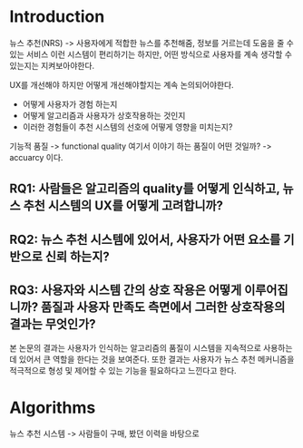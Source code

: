 
# Introduction

뉴스 추천(NRS) -> 사용자에게 적합한 뉴스를 추천해줌, 정보를 거르는데 도움을 줄 수 있는 서비스
이런 시스템이 편리하기는 하지만, 어떤 방식으로 사용자를 계속 생각할 수 있는지는 지켜보아야한다. 

UX를 개선해야 하지만 어떻게 개선해야할지는 계속 논의되어야한다. 
- 어떻게 사용자가 경험 하는지
- 어떻게 알고리즘과 사용자가 상호작용하는 것인지
- 이러한 경험들이 추천 시스템의 선호에 어떻게 영향을 미치는지?

기능적 품질 -> functional quality
여기서 이야기 하는 품질이 어떤 것일까? -> accuarcy 이다.

## RQ1: 사람들은 알고리즘의 quality를 어떻게 인식하고, 뉴스 추천 시스템의 UX를 어떻게 고려합니까?
## RQ2: 뉴스 추천 시스템에 있어서, 사용자가 어떤 요소를 기반으로 신뢰 하는지?
## RQ3:  사용자와 시스템 간의 상호 작용은 어떻게 이루어집니까? 품질과 사용자 만족도 측면에서 그러한 상호작용의 결과는 무엇인가?

본 논문의 결과는 사용자가 인식하는 알고리즘의 품질이 시스템을 지속적으로 사용하는데 있어서 큰 역할을 한다는 것을 보여준다. 
또한 결과는 사용자가 뉴스 추천 메커니즘을 적극적으로 형성 및 제어할 수 있는 기능을 필요하다고 느낀다고 한다.

# Algorithms

뉴스 추천 시스템 -> 사람들이 구매, 봤던 이력을 바탕으로 



